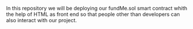 In this repository we will be deploying our fundMe.sol smart contract whith the help of HTML as front end so that people other than developers can also interact with our project.
